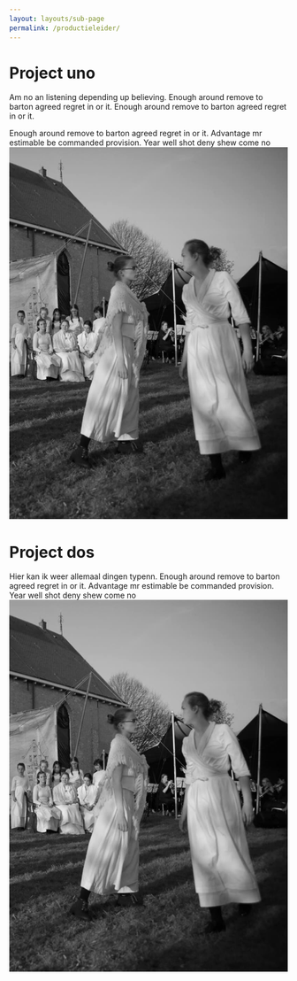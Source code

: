 ```yaml
---
layout: layouts/sub-page
permalink: /productieleider/
---
```

# Project uno

Am no an listening depending up believing. Enough around remove to barton agreed regret in or it.
Enough around remove to barton agreed regret in or it.   

Enough around remove to barton agreed regret in or it.
Advantage mr estimable be commanded provision. Year well shot deny shew come no
![Productieleider](/images/productie.jpeg)

# Project dos

Hier kan ik weer allemaal dingen typenn.
Enough around remove to barton agreed regret in or it.
Advantage mr estimable be commanded provision. Year well shot deny shew come no
![Productieleider](/images/productie.jpeg)